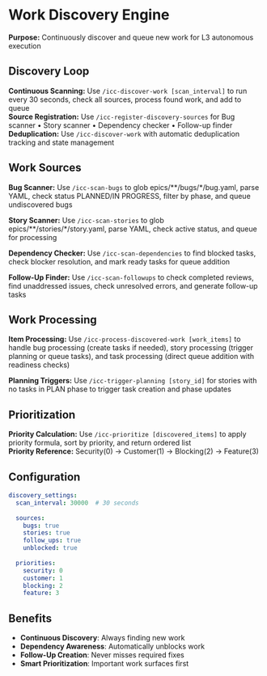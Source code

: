 # Work Discovery Engine

**Purpose:** Continuously discover and queue new work for L3 autonomous execution

## Discovery Loop

**Continuous Scanning:** Use `/icc-discover-work [scan_interval]` to run every 30 seconds, check all sources, process found work, and add to queue  
**Source Registration:** Use `/icc-register-discovery-sources` for Bug scanner • Story scanner • Dependency checker • Follow-up finder  
**Deduplication:** Use `/icc-discover-work` with automatic deduplication tracking and state management

## Work Sources

**Bug Scanner:** Use `/icc-scan-bugs` to glob epics/**/bugs/*/bug.yaml, parse YAML, check status PLANNED/IN PROGRESS, filter by phase, and queue undiscovered bugs

**Story Scanner:** Use `/icc-scan-stories` to glob epics/**/stories/*/story.yaml, parse YAML, check active status, and queue for processing

**Dependency Checker:** Use `/icc-scan-dependencies` to find blocked tasks, check blocker resolution, and mark ready tasks for queue addition

**Follow-Up Finder:** Use `/icc-scan-followups` to check completed reviews, find unaddressed issues, check unresolved errors, and generate follow-up tasks

## Work Processing

**Item Processing:** Use `/icc-process-discovered-work [work_items]` to handle bug processing (create tasks if needed), story processing (trigger planning or queue tasks), and task processing (direct queue addition with readiness checks)

**Planning Triggers:** Use `/icc-trigger-planning [story_id]` for stories with no tasks in PLAN phase to trigger task creation and phase updates

## Prioritization

**Priority Calculation:** Use `/icc-prioritize [discovered_items]` to apply priority formula, sort by priority, and return ordered list  
**Priority Reference:** Security(0) → Customer(1) → Blocking(2) → Feature(3)

## Configuration

```yaml
discovery_settings:
  scan_interval: 30000  # 30 seconds
  
  sources:
    bugs: true
    stories: true
    follow_ups: true
    unblocked: true
    
  priorities:
    security: 0
    customer: 1
    blocking: 2
    feature: 3
```

## Benefits

- **Continuous Discovery**: Always finding new work
- **Dependency Awareness**: Automatically unblocks work
- **Follow-Up Creation**: Never misses required fixes
- **Smart Prioritization**: Important work surfaces first